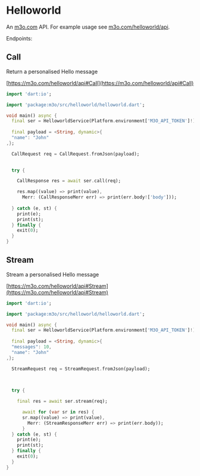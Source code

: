 # Helloworld

An [m3o.com](https://m3o.com) API. For example usage see [m3o.com/helloworld/api](https://m3o.com/helloworld/api).

Endpoints:

## Call

Return a personalised Hello message


[https://m3o.com/helloworld/api#Call](https://m3o.com/helloworld/api#Call)

```dart
import 'dart:io';

import 'package:m3o/src/helloworld/helloworld.dart';

void main() async {
  final ser = HelloworldService(Platform.environment['M3O_API_TOKEN']!);
 
  final payload = <String, dynamic>{
  "name": "John"
,};

  CallRequest req = CallRequest.fromJson(payload);

  
  try {

	CallResponse res = await ser.call(req);

    res.map((value) => print(value),
	  Merr: (CallResponseMerr err) => print(err.body!['body']));	
  
  } catch (e, st) {
    print(e);
	print(st);
  } finally {
    exit(0);
  }
}
```
## Stream

Stream a personalised Hello message


[https://m3o.com/helloworld/api#Stream](https://m3o.com/helloworld/api#Stream)

```dart
import 'dart:io';

import 'package:m3o/src/helloworld/helloworld.dart';

void main() async {
  final ser = HelloworldService(Platform.environment['M3O_API_TOKEN']!);
 
  final payload = <String, dynamic>{
  "messages": 10,
  "name": "John"
,};

  StreamRequest req = StreamRequest.fromJson(payload);

  
  	
  try {

    final res = await ser.stream(req);

	  await for (var sr in res) {
	  sr.map((value) => print(value),
		Merr: (StreamResponseMerr err) => print(err.body));
	  }
  } catch (e, st) {
    print(e);
	print(st);
  } finally {
    exit(0);
  }
}
```
